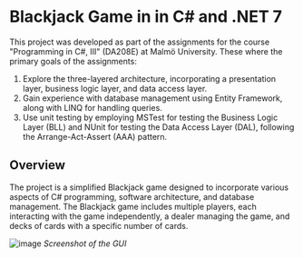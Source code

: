 # Blackjack Game in in C# and .NET 7
This project was developed as part of the assignments for the course "Programming in C#, III" (DA208E) at Malmö University. These where the primary goals of the assignments:

1. Explore the  three-layered architecture, incorporating a presentation layer, business logic layer, and data access layer.
2. Gain experience with database management using Entity Framework, along with LINQ for handling queries.
3. Use unit testing by employing MSTest for testing the Business Logic Layer (BLL) and NUnit for testing the Data Access Layer (DAL), following the Arrange-Act-Assert (AAA) pattern.

## Overview
The project is a simplified Blackjack game designed to incorporate various aspects of C# programming, software architecture, and database management. The Blackjack game includes multiple players, each interacting with the game independently, a dealer managing the game, and decks of cards with a specific number of cards.

![image](https://github.com/feliciabergflo/blackjack-game/assets/81237992/1ceffe54-226b-4685-933e-5da7450d7a82)
*Screenshot of the GUI*
